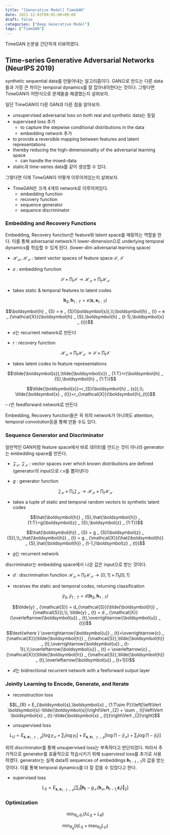 ```yaml
---
title: "[Generative Model] TimeGAN"
date: 2021-12-03T09:05:00+09:00
draft: false
categories: ["Deep Generative Model"]
tags: ["TimeGAN"]
---
```


TimeGAN 논문을 간단하게 리뷰하였다.

<!--more-->

## Time-series Generative Adversarial Networks (NeurIPS 2019)

synthetic sequential data를 만들어내는 알고리즘이다. GAN으로 만드는 다른 data들과 가장 큰 차이는 temporal dynamics를 잘 잡아내야한다는 것이다. 그렇다면 TimeGAN이 어떤식으로 문제들을 해결했는지 살펴보자.

일단 TimeGAN이 다른 GAN과 다른 점을 알아보자.

- unsupervised adversarial loss on both real and synthetic data는 동일
- supervised loss 추가
    - to capture the stepwise conditional distributions in the data
    - embedding network 추가
- to provide a reversible mapping between features and latent representations
- thereby reducing the high-dimensionality of the adversarial learning space
    - can handle the mixed-data
- static과 time-series data를 같이 생성할 수 있다.

그렇다면 이제 TimeGAN이 어떻게 이루어져있는지 살펴보자.
- TimeGAN은 크게 4개의 network로 이루어져있다.
    - embedding function
    - recovery function
    - sequence generator
    - sequence discriminator

### Embedding and Recovery Functions

Embedding, Recovery function은 feature와 latent space를 매핑하는 역할을 한다. 이를 통해 adversarial network가 lower-dimension으로 underlying temporal dynamics를 학습할 수 있게 된다. (lower-dim adversarial learning space)

- $\mathcal{H_{S}},\;\mathcal{H_{X}}$ : latent vector spaces of feature space $\mathcal{S},\;\mathcal{X}$
    
- $e$ : embedding function 

$$\mathcal{S}\times\prod_{t}\mathcal{X}\rightarrow\mathcal{H_{S}\times\prod} _ {t}\mathcal{H_{X}}$$

- takes static & temporal features to latent codes 

$$\boldsymbol{h} _ {S},\boldsymbol{h} _ {1:T}=e(\boldsymbol{s},\boldsymbol{x} _ {1:T})$$

$$\boldsymbol{h} _ {S} = e _ {S}(\boldsymbol{s}),\\;\boldsymbol{h} _ {t} = e _ {\mathcal{X}}(\boldsymbol{h} _ {S},\boldsymbol{h} _ {t-1},\boldsymbol{x} _ {t})$$

- $e$는 recurrent network로 만든다
    
- $r$ : recovery function 

$$\mathcal{H_{S}\times\prod} _ {t}\mathcal{H_{X}}\rightarrow\mathcal{S}\times\prod_{t}\mathcal{X}$$

- takes latent codes to feature representations 

$$\tilde{\boldsymbol{s}},\tilde{\boldsymbol{x}} _ {1:T}=r(\boldsymbol{h} _ {S},\boldsymbol{h} _ {1:T})$$

$$\tilde{\boldsymbol{s}}=r_{S}(\boldsymbol{h} _ {s}),\\; \tilde{\boldsymbol{x} _ {t}}=r_{\mathcal{X}}(\boldsymbol{h}_{t})$$

– $r$은 feedforward network로 만든다

Embedding, Recovery function들은 꼭 위의 network가 아니여도 attention, temporal convolution등을 통해 만들 수도 있다.

### Sequence Generator and Discriminator

일반적인 GAN처럼 feature space에서 바로 데이터를 만드는 것이 아니라 generator는 embedding space를 만든다.

- $\mathcal{Z_{S}}.\;\mathcal{Z_{X}}$ : vector spaces over which known distributions are defined (generator의 input으로 r.v를 뽑아낸다)

- $g$ : generator function 

$$\mathcal{Z_{S}}\times\prod_{t}\mathcal{Z_{X}}\rightarrow\mathcal{H_{S}\times\prod} _ {t}\mathcal{H _ {X}}$$

- takes a tuple of static and temporal random vectors to synthetic latent codes 

$$\hat{\boldsymbol{h}} _ {S},\hat{\boldsymbol{h}} _ {1:T}=g(\boldsymbol{z} _ {S},\boldsymbol{z} _ {1:T})$$

$$\hat{\boldsymbol{h}} _ {S} = g _ {S}(\boldsymbol{z} _ {S}),\\;,\hat{\boldsymbol{h}} _ {t} = g _ {\mathcal{X}}(\hat{\boldsymbol{h}} _ {S},\hat{\boldsymbol{h}} _ {t-1,}\boldsymbol{z} _ {t})$$

- $g$는 recurrent network

discriminator는 embedding space에서 나온 값은 input으로 받는 것이다.

- $d$ : discrimination function $\mathcal{H_{S}\times\prod} _ {t}\mathcal{H _ {X}}\rightarrow[0,1]\times\prod_{t}[0,1]$

- receives the static and temporal codes, returning classification 

$$\tilde{y} _ {S},\tilde{y} _ {1:T}=d(\boldsymbol{h} _ {S},\boldsymbol{h} _ {1:T})$$

$$\tilde{y} _ {\mathcal{S}} = d_{\mathcal{S}}(\tilde{\boldsymbol{h}} _ {\mathcal{S}}),\\; \tilde{y} _ {t} = d _ {\mathcal{X}}(\overleftarrow{\boldsymbol{u}} _ {t},\overrightarrow{\boldsymbol{u}} _ {t})$$

$$\text{where } \overrightarrow{\boldsymbol{u}} _ {t}=\overrightarrow{c} _ {\mathcal{X}}(\tilde{\boldsymbol{h}} _ {\mathcal{S}},\tilde{\boldsymbol{h}} _ {t},\overrightarrow{\boldsymbol{u}} _ {t-1}),\\;\overleftarrow{\boldsymbol{u}} _ {t} = \overleftarrow{c} _ {\mathcal{X}}(\tilde{\boldsymbol{h}} _ {\mathcal{S}},\tilde{\boldsymbol{h}} _ {t},\overleftarrow{\boldsymbol{u}} _ {t+1}))$$

- $d$는 bidirectional recurrent network with a feeforward output layer

### Jointly Learning to Encode, Generate, and Iterate

- reconstruction loss 

$$L_{R} = E_{\boldsymbol{s},\boldsymbol{x} _ {1:T\sim P}}\left[\left\Vert \boldsymbol{s}-\tilde{\boldsymbol{s}}\right\Vert _{2} + \sum _ {t}\left\Vert \boldsymbol{x} _ {t}-\tilde{\boldsymbol{x} _ {t}}\right\Vert _{2}\right]$$

- unsupervised loss

$$L_{U} = E_{\boldsymbol{s},\boldsymbol{x} _ {1:T\sim P}}\left[\log y_{\mathcal{S}} + \sum_{t}\log y_{t}\right]+E_{\boldsymbol{s},\boldsymbol{x} _ {1:T\sim\hat{P}}}\left[\log(1-\hat{y} _ {\mathcal{S}})+\sum_{t}\log(1-\hat{y}_{t})\right]$$

위의 discriminator를 통해 unsupervised loss는 부족하다고 판단되었다. 따라서 추가적으로 generator를 효율적으로 학습시키기 위해 superviesd loss를 추가로 사용하였다. generator는 실제 data의 sequences of embeddings $\boldsymbol{h}_{1:t-1}$의 값을 받는 것이다. 이를 통해 temporal dynamics를 더 잘 잡을 수 있었다고 한다.

- supervised loss

$$L_{S}=E_{\boldsymbol{s},\boldsymbol{x} _ {1:T\sim P}}\left[\sum_{t}\left\Vert \boldsymbol{h} _ {t} - g _ {\mathcal{X}}(\boldsymbol{h} _ {\mathcal{S}},\boldsymbol{h} _ {t-1,}\boldsymbol{z}_{t})\right\Vert _{2}\right]$$

### Optimization

$$\text{min} _ {\theta_{e}.\theta_{r}}(\lambda L_{S}+L_{R})$$

$$\text{min} _ {\theta_{g}}(\eta L_{S}+\text{max}_{\theta _ {d}}L _ {U})$$
